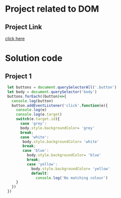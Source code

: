 # Project related to DOM
## Project Link
[click here](https://stackblitz.com/edit/dom-project-chaiaurcode?file=1-colorChanger%2Fchaiaurcode.js,1-colorChanger%2Findex.html)
# Solution code
## Project 1
```javascript
 let buttons = document.querySelectorAll('.button')
 let body = document.querySelector('body')
 buttons.forEach((button)=>{
   console.log(button)
   button.addEventListener('click',function(e){
     console.log(e)
     console.log(e.target)
     switch(e.target.id){
       case 'grey':
       body.style.backgroundColor= 'grey'
       break;
       case 'white':
        body.style.backgroundColor= 'white'
        break;
        case 'blue':
          body.style.backgroundColor= 'blue'
          break;
          case 'yellow':
            body.style.backgroundColor= 'yellow'
            default:
              console.log('No matching colour')
     }
   })
 })

```